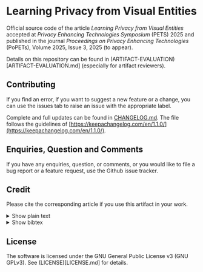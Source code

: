 # Learning Privacy from Visual Entities

Official source code of the article *Learning Privacy from Visual Entities* accepted at *Privacy Enhancing Technologies Symposium* (PETS) 2025 and published in the journal *Proceedings on Privacy Enhancing Technologies* (PoPETs), Volume 2025, Issue 3, 2025 (to appear). 

Details on this repository can be found in (ARTIFACT-EVALUATION)[ARTIFACT-EVALUATION.md] (especially for artifact reviewers).

## Contributing <a name="contributing"></a>

If you find an error, if you want to suggest a new feature or a change, you can use the issues tab to raise an issue with the appropriate label. 

Complete and full updates can be found in [CHANGELOG.md](CHANGELOG.md). The file follows the guidelines of [https://keepachangelog.com/en/1.1.0/](https://keepachangelog.com/en/1.1.0/).

## Enquiries, Question and Comments <a name="enquiries-question-and-comments"></a>

If you have any enquiries, question, or comments, or you would like to file a bug report or a feature request, use the Github issue tracker.

## Credit

Please cite the corresponding article if you use this artifact in your work.

<details>
<summary> Show plain text </summary>

```
A. Xompero, A. Cavallaro, Learning Privacy from Visual Entities, Proceedings on Privacy Enhancing Technologies (PoPETs), vol. 2025, n. 3, pp. 1-21, March 2025.
```
</details>

<details>
<summary> Show bibtex </summary>

```
@Article{Xompero2025PoPETs,
                 title = {Learning Privacy from Visual Entities},
                 author = {Xompero, A. and Cavallaro, A.},
                 journal = {Proceedings on Privacy Enhancing Technologies},
                 volume = {2025},
                 number = {3},
                 pages={1--21},
                 month = {Mar},
                 year = {2025},
               }
```
</details>

## License

The software is licensed under the GNU General Public License v3 (GNU GPLv3). See (LICENSE)[LICENSE.md] for details.